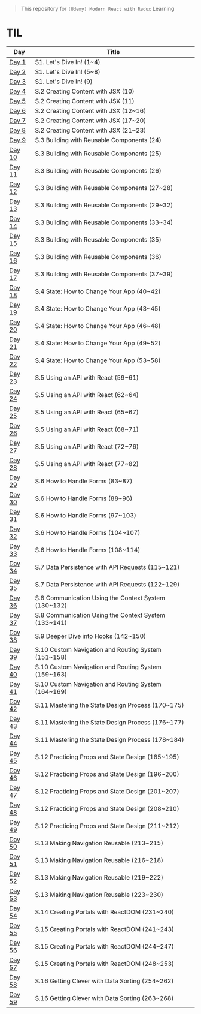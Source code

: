 > This repository for `[Udemy] Modern React with Redux` Learning

# TIL

| Day                            | Title                                                |
| ------------------------------ | ---------------------------------------------------- |
| [Day 1](./markdown/221230.md)  | S1. Let's Dive In! (1~4)                             |
| [Day 2](./markdown/221231.md)  | S1. Let's Dive In! (5~8)                             |
| [Day 3](./markdown/230101.md)  | S1. Let's Dive In! (9)                               |
| [Day 4](./markdown/230102.md)  | S.2 Creating Content with JSX (10)                   |
| [Day 5](./markdown/230103.md)  | S.2 Creating Content with JSX (11)                   |
| [Day 6](./markdown/230104.md)  | S.2 Creating Content with JSX (12~16)                |
| [Day 7](./markdown/230105.md)  | S.2 Creating Content with JSX (17~20)                |
| [Day 8](./markdown/230106.md)  | S.2 Creating Content with JSX (21~23)                |
| [Day 9](./markdown/230107.md)  | S.3 Building with Reusable Components (24)           |
| [Day 10](./markdown/230108.md) | S.3 Building with Reusable Components (25)           |
| [Day 11](./markdown/230109.md) | S.3 Building with Reusable Components (26)           |
| [Day 12](./markdown/230110.md) | S.3 Building with Reusable Components (27~28)        |
| [Day 13](./markdown/230111.md) | S.3 Building with Reusable Components (29~32)        |
| [Day 14](./markdown/230112.md) | S.3 Building with Reusable Components (33~34)        |
| [Day 15](./markdown/230113.md) | S.3 Building with Reusable Components (35)           |
| [Day 16](./markdown/230114.md) | S.3 Building with Reusable Components (36)           |
| [Day 17](./markdown/230115.md) | S.3 Building with Reusable Components (37~39)        |
| [Day 18](./markdown/230116.md) | S.4 State: How to Change Your App (40~42)            |
| [Day 19](./markdown/230117.md) | S.4 State: How to Change Your App (43~45)            |
| [Day 20](./markdown/230118.md) | S.4 State: How to Change Your App (46~48)            |
| [Day 21](./markdown/230119.md) | S.4 State: How to Change Your App (49~52)            |
| [Day 22](./markdown/230120.md) | S.4 State: How to Change Your App (53~58)            |
| [Day 23](./markdown/230121.md) | S.5 Using an API with React (59~61)                  |
| [Day 24](./markdown/230122.md) | S.5 Using an API with React (62~64)                  |
| [Day 25](./markdown/230123.md) | S.5 Using an API with React (65~67)                  |
| [Day 26](./markdown/230124.md) | S.5 Using an API with React (68~71)                  |
| [Day 27](./markdown/230125.md) | S.5 Using an API with React (72~76)                  |
| [Day 28](./markdown/230126.md) | S.5 Using an API with React (77~82)                  |
| [Day 29](./markdown/230127.md) | S.6 How to Handle Forms (83~87)                      |
| [Day 30](./markdown/230128.md) | S.6 How to Handle Forms (88~96)                      |
| [Day 31](./markdown/230129.md) | S.6 How to Handle Forms (97~103)                     |
| [Day 32](./markdown/230130.md) | S.6 How to Handle Forms (104~107)                    |
| [Day 33](./markdown/230131.md) | S.6 How to Handle Forms (108~114)                    |
| [Day 34](./markdown/230201.md) | S.7 Data Persistence with API Requests (115~121)     |
| [Day 35](./markdown/230202.md) | S.7 Data Persistence with API Requests (122~129)     |
| [Day 36](./markdown/230203.md) | S.8 Communication Using the Context System (130~132) |
| [Day 37](./markdown/230204.md) | S.8 Communication Using the Context System (133~141) |
| [Day 38](./markdown/230205.md) | S.9 Deeper Dive into Hooks (142~150)                 |
| [Day 39](./markdown/230206.md) | S.10 Custom Navigation and Routing System (151~158)  |
| [Day 40](./markdown/230207.md) | S.10 Custom Navigation and Routing System (159~163)  |
| [Day 41](./markdown/230208.md) | S.10 Custom Navigation and Routing System (164~169)  |
| [Day 42](./markdown/230209.md) | S.11 Mastering the State Design Process (170~175)    |
| [Day 43](./markdown/230210.md) | S.11 Mastering the State Design Process (176~177)    |
| [Day 44](./markdown/230211.md) | S.11 Mastering the State Design Process (178~184)    |
| [Day 45](./markdown/230212.md) | S.12 Practicing Props and State Design (185~195)     |
| [Day 46](./markdown/230213.md) | S.12 Practicing Props and State Design (196~200)     |
| [Day 47](./markdown/230214.md) | S.12 Practicing Props and State Design (201~207)     |
| [Day 48](./markdown/230215.md) | S.12 Practicing Props and State Design (208~210)     |
| [Day 49](./markdown/230216.md) | S.12 Practicing Props and State Design (211~212)     |
| [Day 50](./markdown/230217.md) | S.13 Making Navigation Reusable (213~215)            |
| [Day 51](./markdown/230218.md) | S.13 Making Navigation Reusable (216~218)            |
| [Day 52](./markdown/230219.md) | S.13 Making Navigation Reusable (219~222)            |
| [Day 53](./markdown/230220.md) | S.13 Making Navigation Reusable (223~230)            |
| [Day 54](./markdown/230221.md) | S.14 Creating Portals with ReactDOM (231~240)        |
| [Day 55](./markdown/230222.md) | S.15 Creating Portals with ReactDOM (241~243)        |
| [Day 56](./markdown/230223.md) | S.15 Creating Portals with ReactDOM (244~247)        |
| [Day 57](./markdown/230224.md) | S.15 Creating Portals with ReactDOM (248~253)        |
| [Day 58](./markdown/230225.md) | S.16 Getting Clever with Data Sorting (254~262)      |
| [Day 59](./markdown/230226.md) | S.16 Getting Clever with Data Sorting (263~268)      |
